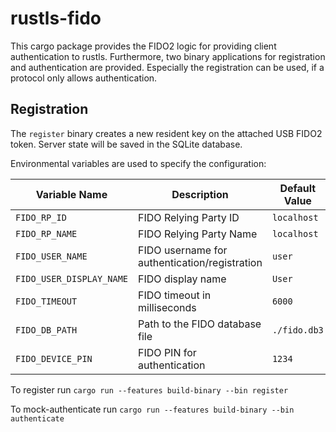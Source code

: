 # rustls-fido

This cargo package provides the FIDO2 logic for providing client authentication to rustls.
Furthermore, two binary applications for registration and authentication are provided.
Especially the registration can be used, if a protocol only allows authentication.

## Registration
The `register` binary creates a new resident key on the attached USB FIDO2 token. Server state will be saved in the SQLite database.

Environmental variables are used to specify the configuration:

| Variable Name            | Description                                   | Default Value | Example Value       |
|--------------------------|-----------------------------------------------|---------------|---------------------|
| `FIDO_RP_ID`             | FIDO Relying Party ID                         | `localhost`   | `example.com`       |
| `FIDO_RP_NAME`           | FIDO Relying Party Name                       | `localhost`   | `Example Inc.`      |
| `FIDO_USER_NAME `        | FIDO username for authentication/registration | `user`        | `alice`             |
| `FIDO_USER_DISPLAY_NAME` | FIDO display name                             | `User`        | `Alice Smith`       |
| `FIDO_TIMEOUT`           | FIDO timeout in milliseconds                  | `6000`        | `30000`             |
| `FIDO_DB_PATH`           | Path to the FIDO database file                | `./fido.db3`  | `/var/lib/fido.db3` |
| `FIDO_DEVICE_PIN`        | FIDO PIN for authentication                   | `1234`        | `5678`              |

To register run `cargo run --features build-binary --bin register`

To mock-authenticate run `cargo run --features build-binary --bin authenticate`